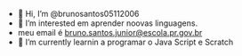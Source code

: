 - 👋 Hi, I’m @brunosantos05112006
- 👀 I’m interested em aprender noovas linguagens.
- meu email é bruno.santos.junior@escola.pr.gov.br
- 🌱 I’m currently learnin a programar o Java Script e Scratch

<!---
brunosantos05112006/brunosantos05112006 is a ✨ special ✨ repository because its `README.md` (this file) appears on your GitHub profile.
You can click the Preview link to take a look at your changes.
--->
